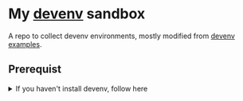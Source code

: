 # My [devenv](https://devenv.sh/) sandbox

A repo to collect devenv environments, mostly modified from [devenv examples](https://github.com/cachix/devenv/tree/main/examples).


## Prerequist

<details>
  <summary>If you haven't install devenv, follow here</summary>

### Install nix

```bash
curl -L https://raw.githubusercontent.com/NixOS/experimental-nix-installer/main/nix-installer.sh | sh -s install
```

### Enable nix flake

```bash
touch ~/.config/nix/nix.conf
echo "extra-experimental-features = nix-command flakes" >> ~/.config/nix/nix.conf
```

### Install direnv

```bash
# install direnv
curl -sfL https://direnv.net/install.sh | bash
# Add the following line at the end of the ~/.bashrc file:
# eval "$(direnv hook bash)"
```

- vscode - install `mkhl.direnv` extension
- (By doing so, vscode ipython notebook can find the virtual env set up correctly)

### Install devenv

```bash
# install devenv
nix-env -iA devenv -f https://github.com/NixOS/nixpkgs/tarball/nixpkgs-unstable
```

### Devenv quick tips

- `devenv shell` activates your developer environment.
- `devenv test` builds your developer environment and makes sure that all checks pass. Useful to run in your continuous integration environment.
- `devenv search <NAME>` searches packages matching NAME in Nixpkgs input.
- `devenv update` updates and pins inputs from devenv.yaml into devenv.lock.
- `devenv gc` deletes unused environments to save disk space.
- `devenv up` starts processes.

</details>